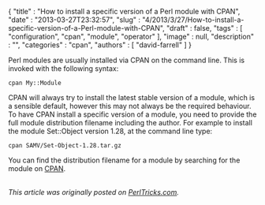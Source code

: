 {
   "title" : "How to install a specific version of a Perl module with CPAN",
   "date" : "2013-03-27T23:32:57",
   "slug" : "4/2013/3/27/How-to-install-a-specific-version-of-a-Perl-module-with-CPAN",
   "draft" : false,
   "tags" : [
      "configuration",
      "cpan",
      "module",
      "operator"
   ],
   "image" : null,
   "description" : "",
   "categories" : "cpan",
   "authors" : [
      "david-farrell"
   ]
}


Perl modules are usually installed via CPAN on the command line. This is invoked with the following syntax:

``` prettyprint
cpan My::Module
```

CPAN will always try to install the latest stable version of a module, which is a sensible default, however this may not always be the required behaviour. To have CPAN install a specific version of a module, you need to provide the full module distribution filename including the author. For example to install the module Set::Object version 1.28, at the command line type:

``` prettyprint
cpan SAMV/Set-Object-1.28.tar.gz
```

You can find the distribution filename for a module by searching for the module on [CPAN](http://search.cpan.org/).

\
*This article was originally posted on [PerlTricks.com](http://perltricks.com).*
